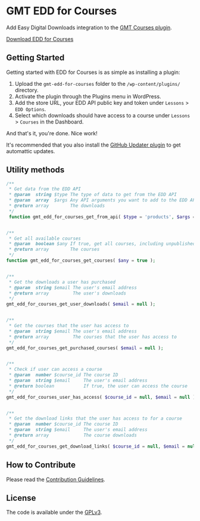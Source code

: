 # GMT EDD for Courses
Add Easy Digital Downloads integration to the [GMT Courses plugin](https://github.com/cferdinandi/gmt-courses).

[Download EDD for Courses](https://github.com/cferdinandi/gmt-edd-for-courses/archive/master.zip)



## Getting Started

Getting started with EDD for Courses is as simple as installing a plugin:

1. Upload the `gmt-edd-for-courses` folder to the `/wp-content/plugins/` directory.
2. Activate the plugin through the Plugins menu in WordPress.
3. Add the store URL, your EDD API public key and token under `Lessons` > `EDD Options`.
4. Select which downloads should have access to a course under `Lessons` > `Courses` in the Dashboard.

And that's it, you're done. Nice work!

It's recommended that you also install the [GitHub Updater plugin](https://github.com/afragen/github-updater) to get automattic updates.



## Utility methods

```php
/**
 * Get data from the EDD API
 * @param  string $type The type of data to get from the EDD API
 * @param  array  $args Any API arguments you want to add to the EDD API query
 * @return array        The downloads
 */
 function gmt_edd_for_courses_get_from_api( $type = 'products', $args = array() )


/**
 * Get all available courses
 * @param  boolean $any If true, get all courses, including unpublished
 * @return array        The courses
 */
function gmt_edd_for_courses_get_courses( $any = true );


/**
 * Get the downloads a user has purchased
 * @param  string $email The user's email address
 * @return array         The user's downloads
 */
gmt_edd_for_courses_get_user_downloads( $email = null );


/**
 * Get the courses that the user has access to
 * @param  string $email The user's email address
 * @return array         The courses that the user has access to
 */
gmt_edd_for_courses_get_purchased_courses( $email = null );


/**
 * Check if user can access a course
 * @param  number $course_id The course ID
 * @param  string $email     The user's email address
 * @return boolean           If true, the user can access the course
 */
gmt_edd_for_courses_user_has_access( $course_id = null, $email = null );


/**
 * Get the download links that the user has access to for a course
 * @param  number $course_id The course ID
 * @param  string $email     The user's email address
 * @return array             The course downloads
 */
gmt_edd_for_courses_get_download_links( $course_id = null, $email = null );
```


## How to Contribute

Please read the [Contribution Guidelines](CONTRIBUTING.md).



## License

The code is available under the [GPLv3](LICENSE.md).